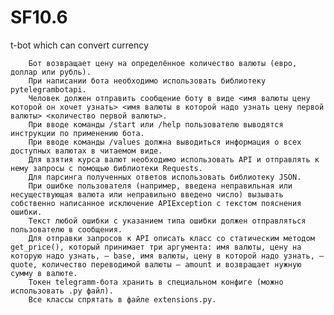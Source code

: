 # SF10.6
t-bot which can convert currency

        Бот возвращает цену на определённое количество валюты (евро, доллар или рубль).
        При написании бота необходимо использовать библиотеку pytelegrambotapi.
        Человек должен отправить сообщение боту в виде <имя валюты цену которой он хочет узнать> <имя валюты в которой надо узнать цену первой валюты> <количество первой валюты>.
        При вводе команды /start или /help пользователю выводятся инструкции по применению бота.
        При вводе команды /values должна выводиться информация о всех доступных валютах в читаемом виде.
        Для взятия курса валют необходимо использовать API и отправлять к нему запросы с помощью библиотеки Requests.
        Для парсинга полученных ответов использовать библиотеку JSON.
        При ошибке пользователя (например, введена неправильная или несуществующая валюта или неправильно введено число) вызывать собственно написанное исключение APIException с текстом пояснения ошибки.
        Текст любой ошибки с указанием типа ошибки должен отправляться пользователю в сообщения.
        Для отправки запросов к API описать класс со статическим методом get_price(), который принимает три аргумента: имя валюты, цену на которую надо узнать, — base, имя валюты, цену в которой надо узнать, — quote, количество переводимой валюты — amount и возвращает нужную сумму в валюте.
        Токен telegramm-бота хранить в специальном конфиге (можно использовать .py файл).
        Все классы спрятать в файле extensions.py.
